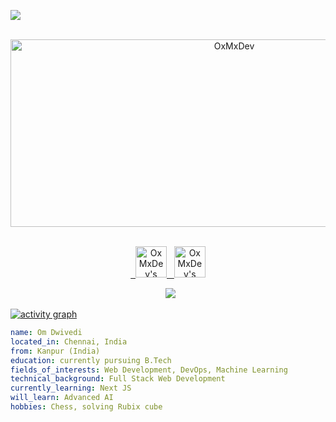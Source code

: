 ![](https://visitor-badge.glitch.me/badge?page_id=OxMxDev.OxMxDev)

<p align="center">
  <img src="https://socialify.git.ci/OxMxDev/OxMxDev/image?font=Source%20Code%20Pro&forks=1&issues=1&language=1&name=1&owner=1&pattern=Plus&pulls=1&stargazers=1&theme=Dark" alt="OxMxDev" width="700" height="300" />
</p>

<p align="center">
<br/>
<a href="www.linkedin.com/in/om-dwivedi129">
  <img alt="OxMxDev's LinkdeIN" width="50px" src="https://user-images.githubusercontent.com/43545812/144035037-0f415fc7-9f96-4517-a370-ccc6e78a714b.png" />
</a>
<a href="https://open.spotify.com/user/d2l9yjxv83mm0zlj98eiwtz6j">
  <img alt="OxMxDev's Spotify" width="50px" src="https://user-images.githubusercontent.com/43545812/144035120-1ad5169b-91c7-4078-bef9-6a82c733f373.png" />
</a>
<br>
</p>

<p align="center">
  <img alig src="https://github-profile-trophy.vercel.app/?username=OxMxDev&theme=onedark&column=-1" />
</p>

[![activity graph](https://github-readme-activity-graph.vercel.app/graph?username=OxMxDev&theme=github-dark-dimmed&custom_title=OxMxDev%20Activity%20Graph&hide_border=true)](https://github.com/ashutosh00710/github-readme-activity-graph)

```yaml
name: Om Dwivedi
located_in: Chennai, India
from: Kanpur (India)
education: currently pursuing B.Tech
fields_of_interests: Web Development, DevOps, Machine Learning
technical_background: Full Stack Web Development
currently_learning: Next JS
will_learn: Advanced AI
hobbies: Chess, solving Rubix cube
